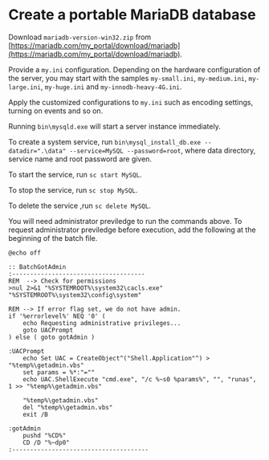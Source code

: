 # Create a portable MariaDB database

Download `mariadb-version-win32.zip` from [https://mariadb.com/my_portal/download/mariadb](https://mariadb.com/my_portal/download/mariadb).

Provide a `my.ini` configuration. Depending on the hardware configuration of the server, you may start with the samples `my-small.ini`, `my-medium.ini`, `my-large.ini`, `my-huge.ini` and `my-innodb-heavy-4G.ini`.

Apply the customized configurations to `my.ini` such as encoding settings, turning on events and so on.

Running `bin\mysqld.exe` will start a server instance immediately.

To create a system service, run `bin\mysql_install_db.exe --datadir=".\data" --service=MySQL --password=root`, where data directory, service name and root password are given.

To start the service, run `sc start MySQL`.

To stop the service, run `sc stop MySQL`.

To delete the service ,run `sc delete MySQL`.

You will need administrator previledge to run the commands above. To request administrator previledge before execution, add the following at the beginning of the batch file.

```
@echo off

:: BatchGotAdmin
:-------------------------------------
REM  --> Check for permissions
>nul 2>&1 "%SYSTEMROOT%\system32\cacls.exe" "%SYSTEMROOT%\system32\config\system"

REM --> If error flag set, we do not have admin.
if '%errorlevel%' NEQ '0' (
    echo Requesting administrative privileges...
    goto UACPrompt
) else ( goto gotAdmin )

:UACPrompt
    echo Set UAC = CreateObject^("Shell.Application"^) > "%temp%\getadmin.vbs"
    set params = %*:"=""
    echo UAC.ShellExecute "cmd.exe", "/c %~s0 %params%", "", "runas", 1 >> "%temp%\getadmin.vbs"

    "%temp%\getadmin.vbs"
    del "%temp%\getadmin.vbs"
    exit /B

:gotAdmin
    pushd "%CD%"
    CD /D "%~dp0"
:--------------------------------------
```
